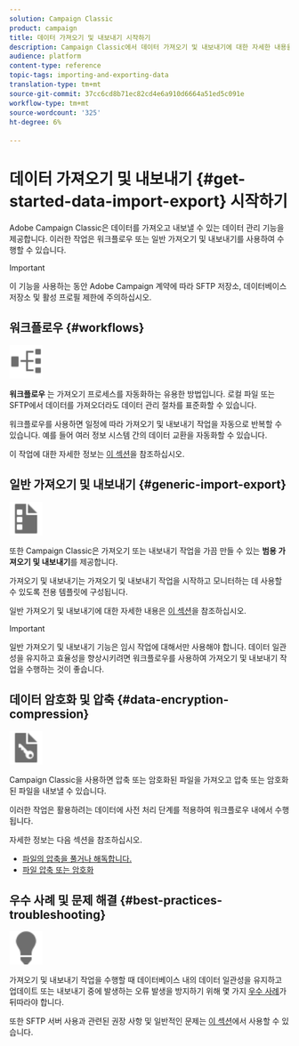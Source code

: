 ```yaml
---
solution: Campaign Classic
product: campaign
title: 데이터 가져오기 및 내보내기 시작하기
description: Campaign Classic에서 데이터 가져오기 및 내보내기에 대한 자세한 내용을 살펴보십시오.
audience: platform
content-type: reference
topic-tags: importing-and-exporting-data
translation-type: tm+mt
source-git-commit: 37cc6cd8b71ec82cd4e6a910d6664a51ed5c091e
workflow-type: tm+mt
source-wordcount: '325'
ht-degree: 6%

---
```



# 데이터 가져오기 및 내보내기 {#get-started-data-import-export} 시작하기

Adobe Campaign Classic은 데이터를 가져오고 내보낼 수 있는 데이터 관리 기능을 제공합니다. 이러한 작업은 워크플로우 또는 일반 가져오기 및 내보내기를 사용하여 수행할 수 있습니다.

>[!IMPORTANT]
>
>이 기능을 사용하는 동안 Adobe Campaign 계약에 따라 SFTP 저장소, 데이터베이스 저장소 및 활성 프로필 제한에 주의하십시오.

## 워크플로우 {#workflows}

<img src="assets/do-not-localize/icon_workflows.svg" width="60px">

**워크플로우** 는 가져오기 프로세스를 자동화하는 유용한 방법입니다. 로컬 파일 또는 SFTP에서 데이터를 가져오더라도 데이터 관리 절차를 표준화할 수 있습니다.

워크플로우를 사용하면 일정에 따라 가져오기 및 내보내기 작업을 자동으로 반복할 수 있습니다. 예를 들어 여러 정보 시스템 간의 데이터 교환을 자동화할 수 있습니다.

이 작업에 대한 자세한 정보는 [이 섹션](../../platform/using/import-export-workflows.md)을 참조하십시오.

## 일반 가져오기 및 내보내기 {#generic-import-export}

<img src="assets/do-not-localize/icon_templates.svg" width="60px">

또한 Campaign Classic은 가져오기 또는 내보내기 작업을 가끔 만들 수 있는 **범용 가져오기 및 내보내기**&#x200B;를 제공합니다.

가져오기 및 내보내기는 가져오기 및 내보내기 작업을 시작하고 모니터하는 데 사용할 수 있도록 전용 템플릿에 구성됩니다.

일반 가져오기 및 내보내기에 대한 자세한 내용은 [이 섹션](../../platform/using/about-generic-imports-exports.md)을 참조하십시오.

>[!IMPORTANT]
>일반 가져오기 및 내보내기 기능은 임시 작업에 대해서만 사용해야 합니다. 데이터 일관성을 유지하고 효율성을 향상시키려면 워크플로우를 사용하여 가져오기 및 내보내기 작업을 수행하는 것이 좋습니다.

## 데이터 암호화 및 압축 {#data-encryption-compression}

<img src="assets/do-not-localize/icon_encrypt.svg" width="60px">

Campaign Classic을 사용하면 압축 또는 암호화된 파일을 가져오고 압축 또는 암호화된 파일을 내보낼 수 있습니다.

이러한 작업은 활용하려는 데이터에 사전 처리 단계를 적용하여 워크플로우 내에서 수행됩니다.

자세한 정보는 다음 섹션을 참조하십시오.

* [파일의 압축을 풀거나 해독합니다.](../../platform/using/unzip-decrypt.md)
* [파일 압축 또는 암호화](../../platform/using/zip-encrypt.md)

## 우수 사례 및 문제 해결 {#best-practices-troubleshooting}

<img src="assets/do-not-localize/icon_bestpractices.svg" width="60px">

가져오기 및 내보내기 작업을 수행할 때 데이터베이스 내의 데이터 일관성을 유지하고 업데이트 또는 내보내기 중에 발생하는 오류 발생을 방지하기 위해 몇 가지 [우수 사례](../../platform/using/import-export-best-practices.md)가 뒤따라야 합니다.

또한 SFTP 서버 사용과 관련된 권장 사항 및 일반적인 문제는 [이 섹션](../../platform/using/sftp-server-usage.md)에서 사용할 수 있습니다.
